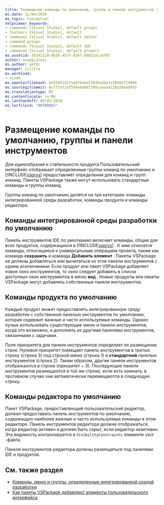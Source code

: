 ```yaml
---
title: Размещение команды по умолчанию, группы и панели инструментов | Документация Майкрософт
ms.date: 11/04/2016
ms.topic: conceptual
helpviewer_keywords:
- commands [Visual Studio], default groups
- toolbars [Visual Studio], default
- commands [Visual Studio], default editor
- command groups
- commands [Visual Studio], default IDE
- commands [Visual Studio], default product
ms.assetid: 35342110-d639-4577-8367-00b21dcc6f07
author: acangialosi
ms.author: anthc
manager: jillfra
ms.workload:
- vssdk
ms.openlocfilehash: b432b514231e876dda1393bad8a315030272d998
ms.sourcegitcommit: 6cfffa72af599a9d667249caaaa411bb28ea69fd
ms.translationtype: MT
ms.contentlocale: ru-RU
ms.lasthandoff: 09/02/2020
ms.locfileid: "80708892"
---
```

# <a name="default-command-group-and-toolbar-placement"></a>Размещение команды по умолчанию, группы и панели инструментов
Для единообразия и стабильности продукта Пользовательский интерфейс отображает определенные группы команд по умолчанию и [!INCLUDE[vsprvs](../../code-quality/includes/vsprvs_md.md)] предоставляет определения для команд и групп команд. Пакеты VSPackage также могут использовать стандартные команды и группы команд.

 Группы команд по умолчанию делятся на три категории: команды интегрированной среды разработки, команды продукта и команды редактора.

## <a name="default-ide-commands"></a>Команды интегрированной среды разработки по умолчанию
 Панель инструментов IDE по умолчанию включает команды, общие для всех продуктов, содержащихся в [!INCLUDE[vsprvs](../../code-quality/includes/vsprvs_md.md)] . К ним относятся команды, относящиеся к универсальным операциям проекта, таким как команда **сохранить** и команда **Добавить элемент** . Пакеты VSPackage не должны добавляться или вычитаться из этой панели инструментов с одним исключением: Если продукт или пакет VSPackage добавляет новое окно инструментов, то окно следует добавить в список доступных окон инструментов в меню **вид** . Новые продукты или пакеты VSPackage могут добавлять собственные панели инструментов.

## <a name="default-product-commands"></a>Команды продукта по умолчанию
 Каждый продукт может предоставлять интегрированную среду разработки с собственной панелью инструментов по умолчанию, которая содержит важные и часто используемые команды. Однако лучше использовать существующие меню и панели инструментов, когда это возможно, и дополнять их другими панелями инструментов, связанными с задачами.

 Поле приоритета для панели инструментов определяет ее размещение строк. Нулевой приоритет помещает панель инструментов в третью строку (строка 3) под строкой меню (строка 1) и **стандартной** панелью инструментов (строка 2). Таким образом, другие панели инструментов отображаются в строке (приоритет + 3). Последующие панели инструментов размещаются в той же строке, если есть комната; в противном случае они автоматически перемещаются в следующую строку.

## <a name="default-editor-commands"></a>Команды редактора по умолчанию
 Пакет VSPackage, предоставляющий пользовательский редактор, должен предоставить панель инструментов по умолчанию, содержащую наиболее важные и часто используемые команды в этом редакторе. Панель инструментов редактора должна отображаться, когда редактор активен и должен быть скрыт, если редактор неактивен. Эта видимость контролируется в `VisibilityConstraints` элементе *vsct* -файла.

 Панели инструментов редактора должны размещаться под панелями IDE и продуктов.

## <a name="see-also"></a>См. также раздел
- [Команды, меню и группы, определенные интегрированной средой разработки](../../extensibility/internals/ide-defined-commands-menus-and-groups.md)
- [Как пакеты VSPackage добавляют элементы пользовательского интерфейса](../../extensibility/internals/how-vspackages-add-user-interface-elements.md)
